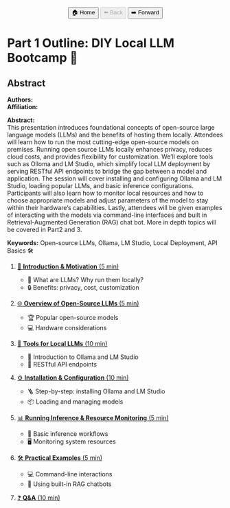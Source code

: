 <div align="center">
  <a href="../README.md" title="Home"><button>🏠 Home</button></a>
  <button disabled title="No previous part">⬅️ Back</button>
  <a href="part2_outline.md" title="Next"><button>➡️ Forward</button></a>
</div>

# Part 1 Outline: DIY Local LLM Bootcamp 🤖

## Abstract
**Authors:**  
**Affiliation:**  

**Abstract:**  
This presentation introduces foundational concepts of open-source large language models (LLMs) and the benefits of hosting them locally. Attendees will learn how to run the most cutting-edge open-source models on premises. Running open source LLMs locally enhances privacy, reduces cloud costs, and provides flexibility for customization. We’ll explore tools such as Olloma and LM Studio, which simplify local LLM deployment by serving RESTful API endpoints to bridge the gap between a model and application. The session will cover installing and configuring Ollama and LM Studio, loading popular LLMs, and basic inference configurations. Participants will also learn how to monitor local resources and how to choose appropriate models and adjust parameters of the model to stay within their hardware’s capabilities. Lastly, attendees will be given examples of interacting with the models via command-line interfaces and built in Retrieval-Augmented Generation (RAG) chat bot. More in depth topics will be covered in Part2 and 3.

**Keywords:** Open-source LLMs, Ollama, LM Studio, Local Deployment, API Basics 🛠️

1. [🚀 **Introduction & Motivation** (5 min)](part1/01-introduction-motivation.md)
   - 🤔 What are LLMs? Why run them locally?
   - 🔒 Benefits: privacy, cost, customization

2. [🌐 **Overview of Open-Source LLMs** (5 min)](part1/02-overview-open-source-llms.md)
   - 🏆 Popular open-source models
   - 💻 Hardware considerations

3. [🧰 **Tools for Local LLMs** (10 min)](part1/03-tools-for-local-llms.md)
   - 🦙 Introduction to Ollama and LM Studio
   - 🔗 RESTful API endpoints

4. [⚙️ **Installation & Configuration** (10 min)](part1/04-installation-configuration.md)
   - 🪜 Step-by-step: installing Ollama and LM Studio
   - 📦 Loading and managing models

5. [📊 **Running Inference & Resource Monitoring** (5 min)](part1/05-inference-resource-monitoring.md)
   - 🧪 Basic inference workflows
   - 🖥️ Monitoring system resources

6. [🛠️ **Practical Examples** (5 min)](part1/06-practical-examples.md)
   - 💻 Command-line interactions
   - 🤖 Using built-in RAG chatbots

7. [❓ **Q&A** (10 min)](part1/07-qa.md)
